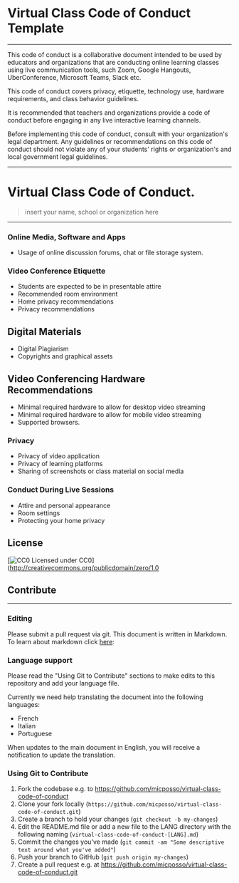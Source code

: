 # Virtual Class Code of Conduct Template
---
This code of conduct is a collaborative document intended to be used by educators and organizations that are conducting online learning classes using live communication tools, such Zoom, Google Hangouts, UberConference, Microsoft Teams, Slack etc.

This code of conduct covers privacy, etiquette, technology use, hardware requirements, and class behavior guidelines.

It is recommended that teachers and organizations provide a code of conduct before engaging in any live interactive learning channels.

Before implementing this code of conduct, consult with your organization's legal department. Any guidelines or recommendations on this code of conduct should not violate any of your students' rights or organization's and local government legal guidelines.

---
# Virtual Class Code of Conduct.
> insert your name, school or organization here
---

### Online Media, Software and Apps

* Usage of online discussion forums, chat or file storage system.

### Video Conference Etiquette

* Students are expected to be in presentable attire
* Recommended room environment
* Home privacy recommendations
* Privacy recommendations

## Digital Materials

* Digital Plagiarism
* Copyrights and graphical assets

## Video Conferencing Hardware Recommendations

* Minimal required hardware to allow for desktop video streaming
* Minimal required hardware to allow for mobile video streaming
* Supported browsers. 

### Privacy

* Privacy of video application
* Privacy of learning platforms
* Sharing of screenshots or class material on social media


### Conduct During Live Sessions

* Attire and personal appearance
* Room settings
* Protecting your home privacy

## License

[![CC0](http://i.creativecommons.org/p/zero/1.0/80x15.png) Licensed under CC0](http://creativecommons.org/publicdomain/zero/1.0

## Contribute
---

### Editing

Please submit a pull request via git. This document is written in Markdown. To learn about markdown click [here](https://daringfireball.net/projects/markdown/syntax#link): 

### Language support

Please read the "Using Git to Contribute" sections to make edits to this repository and add your language file.

Currently we need help translating the document into the following languages:

- French
- Italian
- Portuguese

When updates to the main document in English, you will receive a notification to update the translation.

### Using Git to Contribute

1. Fork the codebase e.g. to https://github.com/micposso/virtual-class-code-of-conduct
1. Clone your fork locally (`https://github.com/micposso/virtual-class-code-of-conduct.git`)
1. Create a branch to hold your changes (`git checkout -b my-changes`)
1. Edit the README.md file or add a new file to the LANG directory with the following naming (`virtual-class-code-of-conduct-[LANG].md`)
1. Commit the changes you've made (`git commit -am "Some descriptive text around
what you've added"`)
1. Push your branch to GitHub (`git push origin my-changes`)
1. Create a pull request e.g. at https://github.com/micposso/virtual-class-code-of-conduct.git




